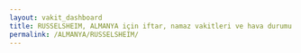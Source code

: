 ```yaml
---
layout: vakit_dashboard
title: RUSSELSHEIM, ALMANYA için iftar, namaz vakitleri ve hava durumu - ilçe/eyalet seç
permalink: /ALMANYA/RUSSELSHEIM/
---
```


<script type="text/javascript">
  var GLOBAL_COUNTRY = 'ALMANYA';
  var GLOBAL_CITY = 'RUSSELSHEIM';
  var GLOBAL_STATE = '';
  var lat = 72;
  var lon = 21;
</script>
